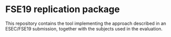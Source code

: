 # FSE19 replication package
This repository contains the tool implementing the approach described in an ESEC/FSE19 submission, together with the subjects used in the evaluation. 
